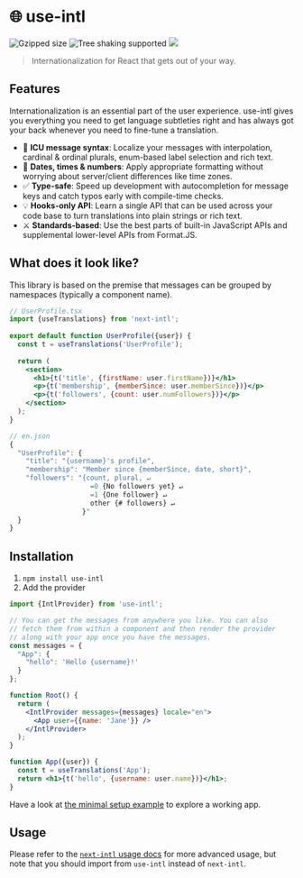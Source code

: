 # 🌐 use-intl

![Gzipped size](https://badgen.net/bundlephobia/minzip/use-intl) ![Tree shaking supported](https://badgen.net/bundlephobia/tree-shaking/use-intl) [<img src="https://img.shields.io/npm/dw/use-intl.svg" />](https://www.npmjs.com/package/use-intl)

> Internationalization for React that gets out of your way.

## Features

Internationalization is an essential part of the user experience. use-intl gives you everything you need to get language subtleties right and has always got your back whenever you need to fine-tune a translation.

- 🌟 **ICU message syntax**: Localize your messages with interpolation, cardinal & ordinal plurals, enum-based label selection and rich text.
- 📅 **Dates, times & numbers**: Apply appropriate formatting without worrying about server/client differences like time zones.
- ✅ **Type-safe**: Speed up development with autocompletion for message keys and catch typos early with compile-time checks.
- 💡 **Hooks-only API**: Learn a single API that can be used across your code base to turn translations into plain strings or rich text.
- ⚔️ **Standards-based**: Use the best parts of built-in JavaScript APIs and supplemental lower-level APIs from Format.JS.

## What does it look like?

This library is based on the premise that messages can be grouped by namespaces (typically a component name).

```jsx
// UserProfile.tsx
import {useTranslations} from 'next-intl';
 
export default function UserProfile({user}) {
  const t = useTranslations('UserProfile');
 
  return (
    <section>
      <h1>{t('title', {firstName: user.firstName})}</h1>
      <p>{t('membership', {memberSince: user.memberSince})}</p>
      <p>{t('followers', {count: user.numFollowers})}</p>
    </section>
  );
}
```

```js
// en.json
{
  "UserProfile": {
    "title": "{username}'s profile",
    "membership": "Member since {memberSince, date, short}",
    "followers": "{count, plural, ↵
                    =0 {No followers yet} ↵
                    =1 {One follower} ↵
                    other {# followers} ↵
                  }"
  }
}
```

## Installation

1. `npm install use-intl`
2. Add the provider

```jsx
import {IntlProvider} from 'use-intl';

// You can get the messages from anywhere you like. You can also
// fetch them from within a component and then render the provider 
// along with your app once you have the messages.
const messages = {
  "App": {
    "hello": 'Hello {username}!'
  }
};

function Root() {
  return (
    <IntlProvider messages={messages} locale="en">
      <App user={{name: 'Jane'}} />
    </IntlProvider>
  );
}

function App({user}) {
  const t = useTranslations('App');
  return <h1>{t('hello', {username: user.name})}</h1>;
}
```

Have a look at [the minimal setup example](https://codesandbox.io/s/use-intl-cra-example-13w917?file=/src/Root.tsx) to explore a working app.

## Usage

Please refer to the [`next-intl` usage docs](https://next-intl-docs.vercel.app/docs/usage) for more advanced usage, but note that you should import from `use-intl` instead of `next-intl`.
